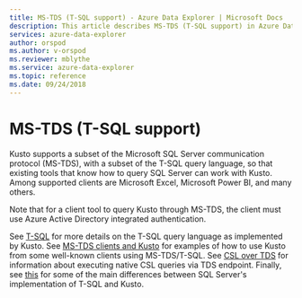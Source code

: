 ```yaml
---
title: MS-TDS (T-SQL support) - Azure Data Explorer | Microsoft Docs
description: This article describes MS-TDS (T-SQL support) in Azure Data Explorer.
services: azure-data-explorer
author: orspod
ms.author: v-orspod
ms.reviewer: mblythe
ms.service: azure-data-explorer
ms.topic: reference
ms.date: 09/24/2018
---
```

# MS-TDS (T-SQL support)

Kusto supports a subset of the Microsoft SQL Server communication protocol (MS-TDS),
with a subset of the T-SQL query language, so that existing tools that know how
to query SQL Server can work with Kusto. Among supported clients are Microsoft Excel,
Microsoft Power BI, and many others.

Note that for a client tool to query Kusto through MS-TDS, the client must use
Azure Active Directory integrated authentication.

See [T-SQL](./t-sql.md) for more details on the T-SQL query language as implemented
by Kusto. See [MS-TDS clients and Kusto](./clients.md) for examples of how to
use Kusto from some well-known clients using MS-TDS/T-SQL. See [CSL over TDS](./tdscsl.md) for
information about executing native CSL queries via TDS endpoint. 
Finally, see [this](./sqlknownissues.md) for some of the main differences between SQL Server's
implementation of T-SQL and Kusto.
